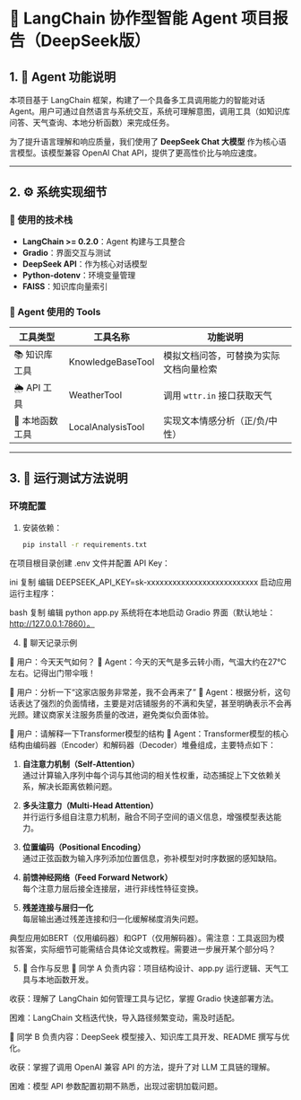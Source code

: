 # 🤖 LangChain 协作型智能 Agent 项目报告（DeepSeek版）

## 1. 🧠 Agent 功能说明

本项目基于 LangChain 框架，构建了一个具备多工具调用能力的智能对话 Agent。用户可通过自然语言与系统交互，系统可理解意图，调用工具（如知识库问答、天气查询、本地分析函数）来完成任务。

为了提升语言理解和响应质量，我们使用了 **DeepSeek Chat 大模型** 作为核心语言模型。该模型兼容 OpenAI Chat API，提供了更高性价比与响应速度。

---

## 2. ⚙️ 系统实现细节

### 🔧 使用的技术栈

- **LangChain >= 0.2.0**：Agent 构建与工具整合
- **Gradio**：界面交互与测试
- **DeepSeek API**：作为核心对话模型
- **Python-dotenv**：环境变量管理
- **FAISS**：知识库向量索引

### 🔨 Agent 使用的 Tools

| 工具类型 | 工具名称 | 功能说明 |
|----------|----------|-----------|
| 📚 知识库工具 | KnowledgeBaseTool | 模拟文档问答，可替换为实际文档向量检索 |
| 🌦️ API 工具 | WeatherTool | 调用 `wttr.in` 接口获取天气 |
| 🧮 本地函数工具 | LocalAnalysisTool | 实现文本情感分析（正/负/中性） |

---

## 3. 🧪 运行测试方法说明

### 环境配置

1. 安装依赖：
   ```bash
   pip install -r requirements.txt
在项目根目录创建 .env 文件并配置 API Key：

ini
复制
编辑
DEEPSEEK_API_KEY=sk-xxxxxxxxxxxxxxxxxxxxxxxxxx
启动应用
运行主程序：

bash
复制
编辑
python app.py
系统将在本地启动 Gradio 界面（默认地址：http://127.0.0.1:7860）。

4. 💬 聊天记录示例

👤 用户：今天天气如何？
🤖 Agent：今天的天气是多云转小雨，气温大约在27°C左右。记得出门带伞哦！

👤 用户：分析一下“这家店服务非常差，我不会再来了”
🤖 Agent：根据分析，这句话表达了强烈的负面情绪，主要是对店铺服务的不满和失望，甚至明确表示不会再光顾。建议商家关注服务质量的改进，避免类似负面体验。

👤 用户：请解释一下Transformer模型的结构
🤖 Agent：Transformer模型的核心结构由编码器（Encoder）和解码器（Decoder）堆叠组成，主要特点如下：

1. **自注意力机制（Self-Attention）**  
   通过计算输入序列中每个词与其他词的相关性权重，动态捕捉上下文依赖关系，解决长距离依赖问题。

2. **多头注意力（Multi-Head Attention）**  
   并行运行多组自注意力机制，融合不同子空间的语义信息，增强模型表达能力。

3. **位置编码（Positional Encoding）**  
   通过正弦函数为输入序列添加位置信息，弥补模型对时序数据的感知缺陷。

4. **前馈神经网络（Feed Forward Network）**  
   每个注意力层后接全连接层，进行非线性特征变换。

5. **残差连接与层归一化**  
   每层输出通过残差连接和归一化缓解梯度消失问题。

典型应用如BERT（仅用编码器）和GPT（仅用解码器）。需注意：工具返回为模拟答案，实际细节可能需结合具体论文或教程。需要进一步展开某个部分吗？

5. 🤝 合作与反思
👩 同学 A
负责内容：项目结构设计、app.py 运行逻辑、天气工具与本地函数开发。

收获：理解了 LangChain 如何管理工具与记忆，掌握 Gradio 快速部署方法。

困难：LangChain 文档迭代快，导入路径频繁变动，需及时适配。

👨 同学 B
负责内容：DeepSeek 模型接入、知识库工具开发、README 撰写与优化。

收获：掌握了调用 OpenAI 兼容 API 的方法，提升了对 LLM 工具链的理解。

困难：模型 API 参数配置初期不熟悉，出现过密钥加载问题。
